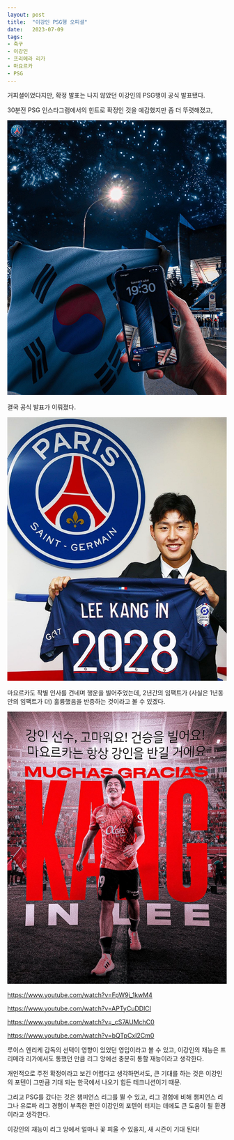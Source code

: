 ```yaml
---
layout: post
title:  "이강인 PSG행 오피셜"
date:   2023-07-09
tags:
- 축구
- 이강인
- 프리메라 리가
- 마요르카
- PSG
---
```


거피셜이었다지만, 확정 발표는 나지 않았던 이강인의 PSG행이 공식 발표됐다.

30분전 PSG 인스타그램에서의 힌트로 확정인 것을 예감했지만 좀 더 뚜렷해졌고,

![](/img/2023/psg_leekangin_01.png)

결국 공식 발표가 이뤄졌다.

![](/img/2023/psg_leekangin_02.png)

마요르카도 작별 인사를 건네며 행운을 빌어주었는데, 2년간의 임팩트가 (사실은 1년동안의 임팩트가 더) 훌륭했음을 반증하는 것이라고 볼 수 있겠다.

![](/img/2023/psg_leekangin_03.png)


https://www.youtube.com/watch?v=FpW9j_1kwM4

https://www.youtube.com/watch?v=APTyCuDDlCI

https://www.youtube.com/watch?v=_cS7AUMchC0

https://www.youtube.com/watch?v=bQTpCxI2Cm0

루이스 엔리케 감독의 선택이 영향이 있었던 영입이라고 볼 수 있고, 이강인의 재능은 프리메라 리가에서도 통했던 만큼 리그 앙에선 충분히 통할 재능이라고 생각한다.

개인적으로 주전 확정이라고 보긴 어렵다고 생각하면서도, 큰 기대를 하는 것은 이강인의 포텐이 그만큼 기대 되는 한국에서 나오기 힘든 테크니션이기 때문.

그리고 PSG를 갔다는 것은 챔피언스 리그를 뛸 수 있고, 리그 경험에 비해 챔피언스 리그나 유로파 리그 경험이 부족한 편인 이강인의 포텐이 터지는 데에도 큰 도움이 될 환경이라고 생각한다.

이강인의 재능이 리그 앙에서 얼마나 꽃 피울 수 있을지, 새 시즌이 기대 된다!